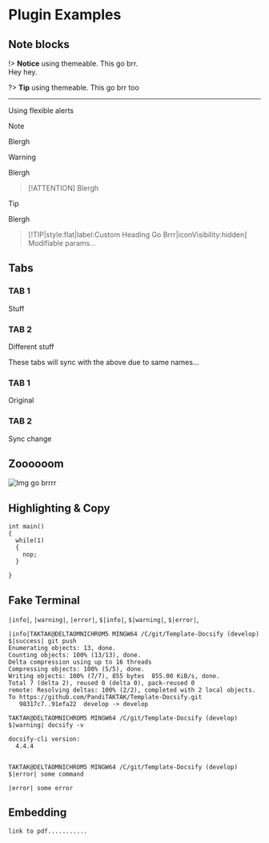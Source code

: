 # Plugin Examples

## Note blocks

!> **Notice** using themeable. This go brr.  
Hey hey.

?> **Tip** using themeable. This go brr too

---

Using flexible alerts

> [!NOTE]
> Blergh

> [!WARNING]
> Blergh

> [!ATTENTION]
> Blergh

> [!TIP]
> Blergh

> [!TIP|style:flat|label:Custom Heading Go Brrr|iconVisibility:hidden]
> Modifiable params...

## Tabs

<!-- tabs:start -->

### **TAB 1**

Stuff

### **TAB 2**

Different stuff

<!-- tabs:end -->

These tabs will sync with the above due to same names...

<!-- tabs:start -->

### **TAB 1**

Original

### **TAB 2**

Sync change

<!-- tabs:end -->

## Zoooooom

![Img go brrrr](_media\crest_colour.png)

## Highlighting & Copy

```clike
int main()
{
  while(1)
  {
    nop;
  }

}
```
## Fake Terminal

`|info|`, `|warning|`, `|error|`, `$|info|`, `$|warning|`, `$|error|`,

```terminal
|info|TAKTAK@DELTAOMNICHROM5 MINGW64 /C/git/Template-Docsify (develop)
$|success| git push
Enumerating objects: 13, done.
Counting objects: 100% (13/13), done.
Delta compression using up to 16 threads
Compressing objects: 100% (5/5), done.
Writing objects: 100% (7/7), 855 bytes  855.00 KiB/s, done.
Total 7 (delta 2), reused 0 (delta 0), pack-reused 0
remote: Resolving deltas: 100% (2/2), completed with 2 local objects.
To https://github.com/PandiTAKTAK/Template-Docsify.git
   98317c7..91efa22  develop -> develop

TAKTAK@DELTAOMNICHROM5 MINGW64 /C/git/Template-Docsify (develop)
$|warning| docsify -v

docsify-cli version:
  4.4.4


TAKTAK@DELTAOMNICHROM5 MINGW64 /C/git/Template-Docsify (develop)
$|error| some command

|error| some error

```

## Embedding

```pdf
link to pdf...........
```